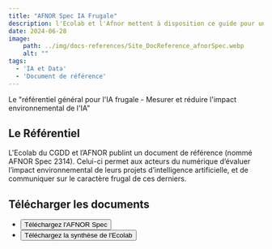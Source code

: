 ```yaml
---
title: "AFNOR Spec IA Frugale"
description: l'Ecolab et l'Afnor mettent à disposition ce guide pour une IA frugale
date: 2024-06-28
image:
    path: ../img/docs-references/Site_DocReference_afnorSpec.webp
    alt: ""
tags:
  - 'IA et Data'
  - 'Document de référence'
---
```


<!-- chapô-->
Le "référentiel général pour l'IA frugale - Mesurer et réduire l'impact environnemental de l'IA" 

<!-- texte-->

## Le Référentiel
L'Ecolab du CGDD et l’AFNOR  publint un document de référence (nommé AFNOR Spec 2314). 
Celui-ci permet aux acteurs du numérique d’évaluer l’impact environnemental de leurs projets d’intelligence artificielle, et de communiquer sur le caractère frugal de ces derniers.

## Télécharger les documents

<ul class="fr-btns-group fr-btns-group--lg">
    <li>
    <a href="https://www.boutique.afnor.org/fr-fr/norme/afnor-spec-2314/referentiel-general-pour-lia-frugale-mesurer-et-reduire-limpact-environneme/fa208976/421140#"> 
      <button class="fr-btn">
            Téléchargez l'AFNOR Spec
        </button>
    </a>
    </li>
    <li>
      <a href="https://greentechinnovation.fr/storage/2024/06/Referentiel-general-pour-lIA-frugale.pdf">
        <button class="fr-btn fr-btn--secondary">
            Téléchargez la synthèse de l'Ecolab
        </button>
      </a>
    </li>
</ul> 
